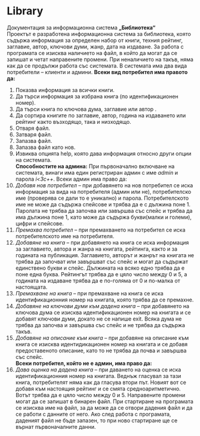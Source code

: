 # Library
Документация за информационна система **„Библиотека“**<br>
Проектът е разработена информационна система за библиотека, която съдържа информация за определен набор от книги, техния рейтинг, заглавие, автор, ключови думи, жанр, дата на издаване. За работа с програмата се изисква наличието на файл, в който да могат да се запишат и четат направените промени. При неналичието на такъв, няма как да се продължи работа със системата. В системата има два вида потребители – клиенти и админи.
**Всеки вид потребител има правото да:**
1.	Показва информация за всички книги.
2.	Да търси информация за избрана книга (по идентификационен номер).
3.	Да търси книга по ключова дума, заглавие или автор .
4.	Да сортира книгите по заглавие, автор, година на издаването или рейтинг както възходящо, така и низходящо. 
5.	Отваря файл.
6.	Затваря файл.
7.	Запазва файл.
8.	Запазва файл като нов.
9.	Извиква опцията help, която дава информация относно други опции на системата.<br>
**Способностите на админа:**
При първоначално включване на системата, винаги има един регистриран админ с име *admin* и парола *i<3c++*. 
Всеки админ има право да:
1.	*Добавя нов потребител* – при добавянето на нов потребител се иска информация за вида на потребителя (админ или не), потребителско име (проверява се дали то е уникално) и парола. Потребителското име не може да съдържа спейсове и трябва да е с дължина поне 1. Паролата не трябва да започва или завършва със спейс и трябва да има дължина поне 1, като може да съдържа букви(малки и големи), цифри и спейсове.
2.	*Премахва потребител* – при премахването на потребител се иска потребителското име на потребителя.
3.	*Добавяне на книга* – при добавянето на книга се иска информация за заглавието, автора и жанра на книгата, рейтинга, както и за годината на публикация. Заглавието, авторът и жанрът на книгата не трябва да започват или завършват със спейс и могат да съдържат единствено букви и спейс. Дължината на всяко едно трябва да е поне една буква. Рейтингът трябва да е цяло число между 0 и 5, а годината на издаване трябва да е по-голяма от 0 и по-малка от настоящата.
4.	*Премахване на книга* – при премахване на книга се иска идентификационния номер на книгата, която трябва да се премахне.
5.	*Добавяне на ключови думи към дадена книга* – при добавянето на ключова дума се изисква идентификационен номер на книгата и се добавят ключови думи, докато не се напише exit. Всяка дума не трябва да започва и завършва със спейс и не трябва да съдържа такъв.
6.	*Добавяне на описание към книга* – при добавяне на описание към книга се изисква идентидикационен номер на книгата и се добавя предоставеното описание, като то не трябва да почва и завършва със спейс.<br>
**Всеки потребител, който не е админ, има право да:**
1.	*Дава оценка на дадена книга* – при даването на оценка се иска идентификационния номер на книгата. Веднъж гласувал за тази книга, потребителят няма как да гласува втори път. Новият вот се добавя към настоящия рейтинг и се смята средноаритметично. Вотът трябва да е цяло число между 0 и 5.
Направените промени могат да се запишат в бинарен файл. При стартиране на програмата се изисква име на файл, за да може да се отвори дадения файл и да се работи с данните от него. Ако след работа с програмата, даденият файл не бъде запазен, то при ново стартиране ще се върнат първоначалните данни.
